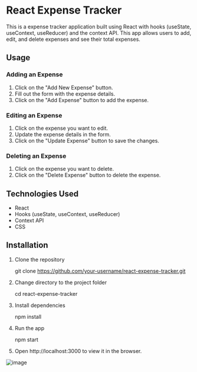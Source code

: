 # React Expense Tracker

This is a expense tracker application built using React with hooks (useState, useContext, useReducer) and the context API. This app allows users to add, edit, and delete expenses and see their total expenses.

## Usage

### Adding an Expense

1. Click on the "Add New Expense" button.
2. Fill out the form with the expense details.
3. Click on the "Add Expense" button to add the expense.

### Editing an Expense

1. Click on the expense you want to edit.
2. Update the expense details in the form.
3. Click on the "Update Expense" button to save the changes.

### Deleting an Expense

1. Click on the expense you want to delete.
2. Click on the "Delete Expense" button to delete the expense.

## Technologies Used

- React
- Hooks (useState, useContext, useReducer)
- Context API
- CSS

## Installation

1. Clone the repository

   git clone https://github.com/your-username/react-expense-tracker.git

2. Change directory to the project folder

   cd react-expense-tracker

3. Install dependencies

   npm install

4. Run the app

   npm start

5. Open http://localhost:3000 to view it in the browser.



![image](https://user-images.githubusercontent.com/107623602/198906981-20773cf8-65dd-4c8b-8730-b4edaa09ecbd.png)
